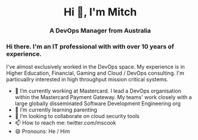 <h1 align="center">Hi 👋, I'm Mitch</h1>
<h3 align="center">A DevOps Manager from Australia</h3>

### Hi there. I'm an IT professional with with over 10 years of experience. 

I've almost exclusively worked in the DevOps space. My experience is in Higher Education, Financial, Gaming and Cloud / DevOps consulting. I'm particuallry interested in high throughput mission critical systems. 

- 💬 I’m currently working at Mastercard. I lead a DevOps organisation within the Mastercard Payment Gateway. My teams' work closely with a large globally disseminated Software Development Engineering org
- 🌱 I’m currently learning parenting
- 👯 I’m looking to collaborate on cloud security tools
- 📫 How to reach me: twitter.com/mscook
- 😄 Pronouns: He / Him

